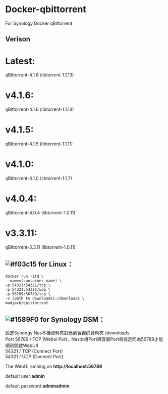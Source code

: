 # Docker-qbittorrent
For Synology Docker qBittorrent
## **Verison**
# Latest:
qBittorrent-4.1.8  (libtorrent-1.1.13)
# v4.1.6:
qBittorrent-4.1.6  (libtorrent-1.1.13)
# v4.1.5:
qBittorrent-4.1.5  (libtorrent-1.1.11)
# v4.1.0:
qBittorrent-4.1.0  (libtorrent-1.1.7)
# v4.0.4:
qBittorrent-4.0.4  (libtorrent-1.0.11)
# v3.3.11:
qBittorrent-3.3.11 (libtorrent-1.0.11)

## ![#f03c15](https://fi.madjack.info/red.png) **for Linux：**  
`docker run -itd \`  
`--name=(container name) \`  
`-p 54321:54321/tcp \`  
`-p 54321:54321/udp \`  
`-p 56789:56789/tcp \`  
`-v (path to downloads):/downloads \`  
`madjack/qbittorrent`

## ![#1589F0](https://fi.madjack.info/blue.png) **for Synology DSM：**  
設定Synoogy Nas本機資料夾對應到容器的資料夾 /downloads  
Port 56789 / TCP (Webui Port，Nas本機Port與容器Port需設定同為56789才能順利開啟WebUI)  
54321 / TCP (Connect Port)  
54321 / UDP (Connect Port)

The WebUI running on **http://localhost:56789**

default user:**admin**

default password:**adminadmin**
